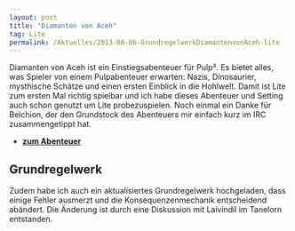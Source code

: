 ```yaml
---
layout: post
title: "Diamanten von Aceh"
tag: Lite
permalink: /Aktuelles/2013-08-06-GrundregelwerkDiamantenvonAceh-lite
---
```


Diamanten von Aceh ist ein Einstiegsabenteuer für Pulp&sup2;. Es bietet alles, was Spieler von einem Pulpabenteuer erwarten: Nazis, Dinosaurier, mysthische Schätze und einen ersten Einblick in die Hohlwelt. Damit ist Lite zum ersten Mal richtig spielbar und ich habe dieses Abenteuer und Setting auch schon genutzt um Lite probezuspielen. Noch einmal ein Danke für Belchion, der den Grundstock des Abenteuers mir einfach kurz im IRC zusammengetippt hat.

- **[zum Abenteuer](https://lite.jcgames.de/Settings/Pulp/Abenteuer/Diamanten_von_Aceh/)**

## Grundregelwerk

Zudem habe ich auch ein aktualisiertes Grundregelwerk hochgeladen, dass einige Fehler ausmerzt und die Konsequenzenmechanik entscheidend abändert. Die Änderung ist durch eine Diskussion mit Laivindil im Tanelorn entstanden.
